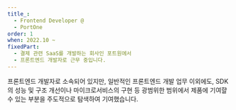 ```yaml
---
title_:
  - Frontend Developer @
  - PortOne
order: 1
when: 2022.10 ~
fixedPart:
  - 결제 관련 SaaS를 개발하는 회사인 포트원에서
  - 프론트엔드 개발자로 근무 중입니다.
---
```


<span class="nw">프론트엔드 개발자로</span>
<span class="nw">소속되어 있지만,</span>
<span class="nw">일반적인 프론트엔드 개발</span>
<span class="nw">업무 이외에도,</span>
<span class="nw">SDK의 성능 및 구조 개선이나</span>
<span class="nw">마이크로서비스의 구현 등</span>
<span class="nw">광범위한 범위에서 제품에</span>
<span class="nw">기여햘 수 있는 부분을</span>
<span class="nw">주도적으로 탐색하여 기여했습니다.</span>
